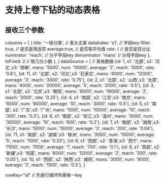 # 支持上卷下钻的动态表格

## 接收三个参数

 columns = [
    {
      title: '一级分类',  // 表头文案
      dataIndex: 's1',   // 字段key
      filter: true,      // 是否是筛选项
      average:true,      // 是否取平均值
      rate: {            // 是否是百分比
        numerator: 'reach',   // 分子字段key
        denominator: 'mans'   // 分母字段key
      }, 
      toFixed: 2         // 取几位小数
      },
  ]
  dataSource = [  // 表格数据
    {id: 1, s1: '北部', s2: '河北',s3: '邯郸', mans: '5000', num: '10000', average: '2', reach: '3000', rate: '0.6'},
    {id: 11, s1: '北部', s2: '河北',s3: '石家庄', mans: '4000', num: '12000', average: '3', reach: '3000', rate: '0.75'},
    {id: 2, s1: '北部', s2: '山西',s3: '太原', mans: '4000', num: '20000', average: '5', reach: '2000', rate: '0.5'},
    {id: 3, s1: '北部', s2: '北京',s3: '朝阳', mans: '8000', num: '16000', average: '2', reach: '2000', rate: '0.25'},
    {id: 4, s1: '南部', s2: '江苏',s3: '南京', mans: '6000', num: '60000', average: '10', reach: '3000', rate: '0.5'},
    {id: 5, s1: '南部', s2: '广东',s3: '广州', mans: '1000', num: '10000', average: '10', reach: '300', rate: '0.3'},
    {id: 6, s1: '南部', s2: '浙江',s3: '温州', mans: '3000', num: '30000', average: '10', reach: '600', rate: '0.2'},
    {id: 7, s1: '南部', s2: '湖南',s3: '长沙', mans: '5000', num: '15000', average: '3', reach: '200', rate: '0.04'},
    {id: 71, s1: '南部', s2: '湖南',s3: '株洲', mans: '3000', num: '15000', average: '5', reach: '1000', rate: '0.33'},
    {id: 8, s1: '西部', s2: '青海',s3: '西宁', mans: '7000', num: '7000', average: '1', reach: '700', rate: '0.1'},
    {id: 9, s1: '西部', s2: '新疆',s3: '哈密', mans: '6000', num: '12000', average: '2', reach: '300', rate: '0.05'},
    {id: 10, s1: '西部', s2: '陕西',s3: '咸阳', mans: '3000', num: '9000', average: '3', reach: '1500', rate: '0.5'},
  ]

  rowKey="id"   // 列表行循环所需唯一key